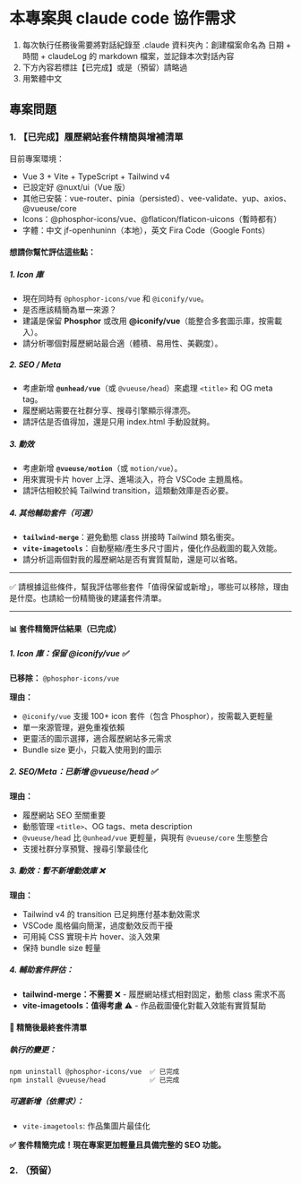 # 本專案與 claude code 協作需求

1. 每次執行任務後需要將對話紀錄至 .claude 資料夾內：創建檔案命名為 日期 + 時間 + claudeLog 的 markdown 檔案，並記錄本次對話內容
2. 下方內容若標註【已完成】或是（預留）請略過
3. 用繁體中文

## 專案問題

### 1. 【已完成】履歷網站套件精簡與增補清單

目前專案環境：

- Vue 3 + Vite + TypeScript + Tailwind v4
- 已設定好 @nuxt/ui（Vue 版）
- 其他已安裝：vue-router、pinia（persisted）、vee-validate、yup、axios、@vueuse/core
- Icons：@phosphor-icons/vue、@flaticon/flaticon-uicons（暫時都有）
- 字體：中文 jf-openhuninn（本地），英文 Fira Code（Google Fonts）

#### 想請你幫忙評估這些點：

##### 1. Icon 庫

- 現在同時有 `@phosphor-icons/vue` 和 `@iconify/vue`。
- 是否應該精簡為單一來源？
- 建議是保留 **Phosphor** 或改用 **@iconify/vue**（能整合多套圖示庫，按需載入）。
- 請分析哪個對履歷網站最合適（體積、易用性、美觀度）。

##### 2. SEO / Meta

- 考慮新增 **`@unhead/vue`**（或 `@vueuse/head`）來處理 `<title>` 和 OG meta tag。
- 履歷網站需要在社群分享、搜尋引擎顯示得漂亮。
- 請評估是否值得加，還是只用 index.html 手動設就夠。

##### 3. 動效

- 考慮新增 **`@vueuse/motion`**（或 `motion/vue`）。
- 用來實現卡片 hover 上浮、進場淡入，符合 VSCode 主題風格。
- 請評估相較於純 Tailwind transition，這類動效庫是否必要。

##### 4. 其他輔助套件（可選）

- **`tailwind-merge`**：避免動態 class 拼接時 Tailwind 類名衝突。
- **`vite-imagetools`**：自動壓縮/產生多尺寸圖片，優化作品截圖的載入效能。
- 請分析這兩個對我的履歷網站是否有實質幫助，還是可以省略。

---

✅ 請根據這些條件，幫我評估哪些套件「值得保留或新增」，哪些可以移除，理由是什麼。也請給一份精簡後的建議套件清單。

---

#### 📊 套件精簡評估結果（已完成）

##### 1. Icon 庫：**保留 @iconify/vue** ✅

**已移除：** `@phosphor-icons/vue`

**理由：**

- `@iconify/vue` 支援 100+ icon 套件（包含 Phosphor），按需載入更輕量
- 單一來源管理，避免重複依賴
- 更靈活的圖示選擇，適合履歷網站多元需求
- Bundle size 更小，只載入使用到的圖示

##### 2. SEO/Meta：**已新增 @vueuse/head** ✅

**理由：**

- 履歷網站 SEO 至關重要
- 動態管理 `<title>`、OG tags、meta description
- `@vueuse/head` 比 `@unhead/vue` 更輕量，與現有 `@vueuse/core` 生態整合
- 支援社群分享預覽、搜尋引擎最佳化

##### 3. 動效：**暫不新增動效庫** ❌

**理由：**

- Tailwind v4 的 transition 已足夠應付基本動效需求
- VSCode 風格偏向簡潔，過度動效反而干擾
- 可用純 CSS 實現卡片 hover、淡入效果
- 保持 bundle size 輕量

##### 4. 輔助套件評估：

- **tailwind-merge：不需要** ❌ - 履歷網站樣式相對固定，動態 class 需求不高
- **vite-imagetools：值得考慮** ⚠️ - 作品截圖優化對載入效能有實質幫助

#### 🎯 **精簡後最終套件清單**

##### 執行的變更：

```bash
npm uninstall @phosphor-icons/vue  ✅ 已完成
npm install @vueuse/head           ✅ 已完成
```

##### 可選新增（依需求）：

- `vite-imagetools`: 作品集圖片最佳化

**✅ 套件精簡完成！現在專案更加輕量且具備完整的 SEO 功能。**

### 2. （預留）
